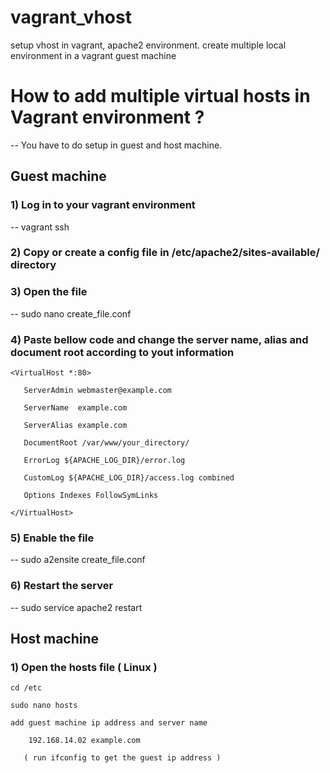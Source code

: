 # vagrant_vhost
setup vhost in vagrant, apache2 environment. create multiple local environment in a vagrant guest machine 

# How to add multiple virtual hosts in Vagrant environment ? 
-- You have to do setup in guest and host machine.  

  

## Guest machine  

### 1) Log in to your vagrant environment  
-- vagrant ssh 

### 2) Copy or create a config file in /etc/apache2/sites-available/ directory 

### 3) Open the file 
-- sudo nano create_file.conf 

### 4) Paste bellow code and change the server name, alias and document root according to yout information 

    <VirtualHost *:80> 

       ServerAdmin webmaster@example.com 

       ServerName  example.com 

       ServerAlias example.com 

       DocumentRoot /var/www/your_directory/ 

       ErrorLog ${APACHE_LOG_DIR}/error.log 

       CustomLog ${APACHE_LOG_DIR}/access.log combined 

       Options Indexes FollowSymLinks 

    </VirtualHost>  

### 5) Enable the file 
-- sudo a2ensite create_file.conf 

### 6) Restart the server 
--  sudo service apache2 restart  

  

## Host machine 

### 1) Open the hosts file ( Linux  ) 

    cd /etc 

    sudo nano hosts  

    add guest machine ip address and server name 

        192.168.14.02 example.com 

       ( run ifconfig to get the guest ip address ) 
